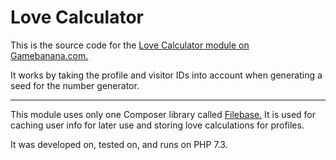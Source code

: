 # Love Calculator

This is the source code for the [Love Calculator module on Gamebanana.com.](https://gamebanana.com/apps/519)

It works by taking the profile and visitor IDs into account when generating a seed for the number generator.

---

This module uses only one Composer library called [Filebase.](https://github.com/filebase/Filebase) It is used for caching user info for later use and storing love calculations for profiles.

It was developed on, tested on, and runs on PHP 7.3.